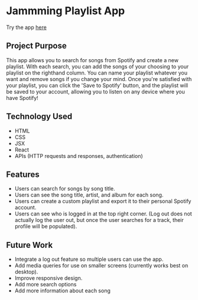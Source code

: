 # Jammming Playlist App
Try the app [here](https://kelly-jammming.netlify.app/)

## Project Purpose
This app allows you to search for songs from Spotify and create a new playlist.
With each search, you can add the songs of your choosing to your playlist on the righthand column.
You can name your playlist whatever you want and remove songs if you change your mind.
Once you're satisfied with your playlist, you can click the 'Save to Spotify' button, and the playlist will be saved to your account, allowing you to listen on any device where you have Spotify!

## Technology Used
- HTML
- CSS
- JSX
- React
- APIs (HTTP requests and responses, authentication)

## Features
- Users can search for songs by song title.
- Users can see the song title, artist, and album for each song.
- Users can create a custom playlist and export it to their personal Spotify account.
- Users can see who is logged in at the top right corner. (Log out does not actually log the user out, but once the user searches for a track, their profile will be populated).

## Future Work
- Integrate a log out feature so multiple users can use the app.
- Add media queries for use on smaller screens (currently works best on desktop).
- Improve responsive design.
- Add more search options
- Add more information about each song
